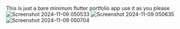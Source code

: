 This is just a bare minimum flutter portfolio app use it as you please
![Screenshot 2024-11-09 050533](https://github.com/user-attachments/assets/04dfdd82-3088-4b05-8484-8d3f813bedf3)
![Screenshot 2024-11-09 050635](https://github.com/user-attachments/assets/08c8277e-0db5-4617-a267-34c1e8a85d9c)
![Screenshot 2024-11-09 050704](https://github.com/user-attachments/assets/801ffefa-d9bd-4ccf-b7dc-7b70cdf1a3e2)
